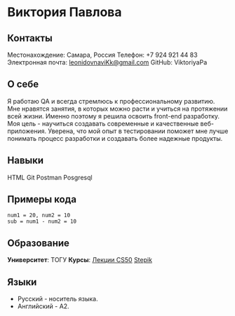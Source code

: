 # Виктория Павлова

## Контакты
Местонахождение: Самара, Россия
Телефон: +7 924 921 44 83
Электронная почта: leonidovnaviKk@gmail.com
GitHub: ViktoriyaPa

## О себе
Я работаю QA и всегда стремлюсь к профессиональному развитию. Мне нравятся занятия, в которых можно расти и учиться на протяжении всей жизни. Именно поэтому я решила освоить front-end разработку. Моя цель - научиться создавать современные и качественные веб-приложения. Уверена, что мой опыт в тестировании поможет мне лучше понимать процесс разработки и создавать более надежные продукты.

## Навыки 
HTML
Git
Postman
Posgresql

## Примеры кода
```
num1 = 20, num2 = 10
sub = num1 - num2 = 10
```

## Образование
__Университет__: ТОГУ
__Курсы__:
[Лекции CS50](https://www.youtube.com/channel/UCcabW7890RKJzL968QWEykA)
[Stepik](https://stepik.org/course/180360/promo?search=4559244657)

## Языки
* Русский - носитель языка.
* Английский - A2.